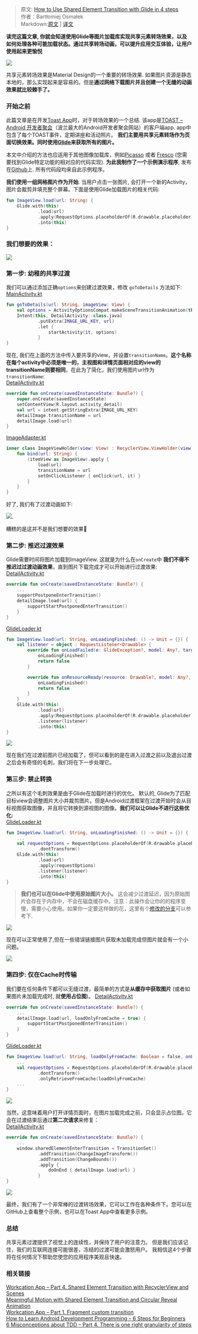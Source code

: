 > 原文: [How to Use Shared Element Transition with Glide in 4 steps](https://www.thedroidsonroids.com/blog/how-to-use-shared-element-transition-with-glide-in-4-steps)  
> 作者：Bartłomiej Osmałek  
> Markdown:[原文](https://github.com/iamyours/Translation/blob/master/en/2.How%20to%20Use%20Shared%20Element%20Transition%20with%20Glide%20in%204%20steps.md) | [译文](https://github.com/iamyours/Translation/blob/master/zh/2.%E5%9B%9B%E6%AD%A5%E9%80%9A%E8%BF%87Glide%E5%AE%9E%E7%8E%B0%E5%85%B1%E4%BA%AB%E5%85%83%E7%B4%A0%E8%BD%AC%E5%9C%BA%E6%95%88%E6%9E%9C.md)


**读完这篇文章, 你就会知道使用Glide等图片加载库实现共享元素转场效果，以及如何处理各种可能加载状态。通过共享转场动画，可以提升应用交互体验，让用户使用起来更愉悦**  

![](https://www.thedroidsonroids.com/wp-content/uploads/2018/03/Glide-blogpost-e1523968204264-750x375.jpg)  

共享元素转场效果是Material Design的一个重要的转场效果. 如果图片资源是静态本地的，那么实现起来是容易的。但是**通过网络下载图片并且创建一个无缝的动画效果就比较棘手了。**

### 开始之前
此篇文章是在开发[Toast App](https://play.google.com/store/apps/details?id=pl.droidsonroids.toast)时，对于转场效果的一个总结. 该app是[TOAST – Android 开发者聚会](https://www.facebook.com/toastwroclaw/)（波兰最大的Android开发者聚会网站）的客户端app. app中包含了每个TOAST事件，定期讲座和活动照片。 **我们主要用共享元素转场作为页面切换效果。同时使用[Glide](https://bumptech.github.io/glide/)来获取所有的图片。**

本文中介绍的方法也应适用于其他图像加载库，例如[Picasso](https://square.github.io/picasso/) 或者 [Fresco](http://frescolib.org/) (您需要找到Glide特定功能的相对应的代码实现). **为此我制作了一个示例演示程序**, 发布在[Github](https://github.com/DroidsOnRoids/GlideSharedTransition)上. 所有代码段均来自此示例程序。 

**我们使用一组网格图片作为开始**. 当用户点击一张图片, 会打开一个新的Activity，图片会裁剪并填充整个屏幕。下面是使用Glide加载图片的相关代码:

``` kotlin
fun ImageView.load(url: String) {
    Glide.with(this)
            .load(url)
            .apply(RequestOptions.placeholderOf(R.drawable.placeholder))
            .into(this)
}
```
### 我们想要的效果：
![](https://media.giphy.com/media/pb1pyVi9DnfVi0KZsE/giphy.gif) 

### 第一步: 幼稚的共享过渡
我们可以通过添加正确`options`来创建过渡效果，修改 `goToDetails` 方法如下:  
[MainActivity.kt](https://gist.github.com/Nonda95/53e7b976e77c7adcba53f1c3ca19a174#file-mainactivity-kt)
``` kotlin
fun goToDetails(url: String, imageView: View) {
    val options = ActivityOptionsCompat.makeSceneTransitionAnimation(this, imageView, imageView.transitionName).toBundle()
    Intent(this, DetailActivity::class.java)
            .putExtra(IMAGE_URL_KEY, url)
            .let {
                startActivity(it, options)
            }
}
```

现在, 我们在上面的方法中传入要共享的view，并设置`transitionName`。**这个名称在每个activity中必须是唯一的，主视图和详情页面相对应的view的transitionName则要相同**，在此为了简化，我们使用图片url作为`transitionName`:  
[DetailActivity.kt](https://gist.github.com/Nonda95/22c4206ee838bb483b782285d7f92e61#file-detailactivity-kt)
``` kotlin
override fun onCreate(savedInstanceState: Bundle?) {
    super.onCreate(savedInstanceState)
    setContentView(R.layout.activity_detail)
    val url = intent.getStringExtra(IMAGE_URL_KEY)
    detailImage.transitionName = url
    detailImage.load(url)
}
```
[ImageAdapter.kt](https://gist.github.com/Nonda95/22c4206ee838bb483b782285d7f92e61#file-imageadapter-kt)
``` kotlin
inner class ImageViewHolder(view: View) : RecyclerView.ViewHolder(view) {
    fun bind(url: String) {
        (itemView as ImageView).apply {
            load(url)
            transitionName = url
            setOnClickListener { onClick(url, it) }
        }
    }
}
```
好了, 我们有了过渡动画如下:  

![](https://media.giphy.com/media/B2TTV3XNP9nnlGS19d/giphy.gif). 

糟糕的是这并不是我们想要的效果🙁  

### 第二步: 推迟过渡效果
Glide需要时间将图片加载到ImageView. 这就是为什么在`onCreate`中 **我们不得不推迟过过渡动画效果**，直到图片下载完成才可以开始进行过渡效果:
[DetailActivity.kt](https://gist.github.com/Nonda95/29a4904be147ddb3466a628c649a88c3#file-detailactivity-kt)
``` kotlin
override fun onCreate(savedInstanceState: Bundle?) {
    ...
    supportPostponeEnterTransition()
    detailImage.load(url) {
        supportStartPostponedEnterTransition()
    }
}
```
[GlideLoader.kt](https://gist.github.com/Nonda95/29a4904be147ddb3466a628c649a88c3#file-glideloader-kt)
``` kotlin
fun ImageView.load(url: String, onLoadingFinished: () -> Unit = {}) {
    val listener = object : RequestListener<Drawable> {
        override fun onLoadFailed(e: GlideException?, model: Any?, target: Target<Drawable>?, isFirstResource: Boolean): Boolean {
            onLoadingFinished()
            return false
        }

        override fun onResourceReady(resource: Drawable?, model: Any?, target: Target<Drawable>?, dataSource: DataSource?, isFirstResource: Boolean): Boolean {
            onLoadingFinished()
            return false
        }
    }
    Glide.with(this)
            .load(url)
            .apply(RequestOptions.placeholderOf(R.drawable.placeholder))
            .listener(listener)
            .into(this)
}
```
![](https://media.giphy.com/media/1mgP2w8cu8b5vxsdUY/giphy.gif)

现在我们在过渡前图片已经加载了，但可以看到的是在进入过渡之前以及退出过渡之后会有奇怪的毛刺，我们将在下一步处理它。  

### 第三步: 禁止转换

之所以有这个毛刺效果是由于Glide在加载时进行的优化。 默认的, Glide为了匹配目标view会调整图片大小并裁剪图片。但是Android过渡框架在过渡开始时会从目标视图获取图像，并且将它转换到源视图的图像。**我们可以让Glide不进行这些优化:**   
[GlideLoader.kt](https://gist.github.com/Nonda95/2942cc419a9ad0f7c01eb6229be35ed8#file-glideloader-kt)
``` kotlin
fun ImageView.load(url: String, onLoadingFinished: () -> Unit = {}) {
    ...
    val requestOptions = RequestOptions.placeholderOf(R.drawable.placeholder)
            .dontTransform()
    Glide.with(this)
            .load(url)
            .apply(requestOptions)
            .listener(listener)
            .into(this)
}
```

> **我们也可以在Glide中使用原始图片大小。** 这会减少过渡延迟，因为原始图片会存在于内存中，不会在磁盘缓存中。注意：此操作会让你的的程序变慢，需要小心使用。如果你一定要这样做的花，这里有个[修改的分支](https://github.com/DroidsOnRoids/GlideSharedTransition/tree/orginal-size)可以参考下.   

![](https://media.giphy.com/media/PKL7wWhDf0j8RbphHz/giphy.gif)

现在可以正常使用了,但在一些错误链接图片获取未加载完成但图片就会有一个小问题。     

![](https://media.giphy.com/media/1kTNPRQBPG9GJinzaP/giphy.gif)

### 第四步: 仅在Cache时传输
我们要在任何条件下都可以无缝过渡，最简单的方式是**从缓存中获取图片** (或者如果图片未加载完成时, 就**使用占位图**)。
[DetailActivity.kt](https://gist.github.com/Nonda95/145c9cfae9780a85d8a3f60c35853aed#file-detailactivity-kt)
``` kotlin
override fun onCreate(savedInstanceState: Bundle?) {
    ...
    detailImage.load(url, loadOnlyFromCache = true) {
        supportStartPostponedEnterTransition()
    }
}
```
[GlideLoader.kt](https://gist.github.com/Nonda95/145c9cfae9780a85d8a3f60c35853aed#file-glideloader-kt)
``` kotlin
fun ImageView.load(url: String, loadOnlyFromCache: Boolean = false, onLoadingFinished: () -> Unit = {}) {
    ...
    val requestOptions = RequestOptions.placeholderOf(R.drawable.placeholder)
            .dontTransform()
            .onlyRetrieveFromCache(loadOnlyFromCache)
    ...
}
```
![](https://media.giphy.com/media/MU3Af98As5cpUPhf9r/giphy.gif)  

当然，这意味着用户打开详情页面时，在图片加载完成之前，只会显示占位图。它会在过渡结束后通过**第二次请求**来修复：   
[DetailActivity.kt](https://gist.github.com/Nonda95/95d57d45fdf0590c3e804885ed211220#file-detailactivity-kt)
``` kotlin
override fun onCreate(savedInstanceState: Bundle?) {
    ...
    window.sharedElementEnterTransition = TransitionSet()
            .addTransition(ChangeImageTransform())
            .addTransition(ChangeBounds())
            .apply {
                doOnEnd { detailImage.load(url) }
            }
}	
```
![](https://media.giphy.com/media/521OqXH8I5SzFEKW6R/giphy.gif)  

最终，我们有了一个非常棒的过渡转场效果，它可以工作在各种条件下。您可以在GitHub上查看整个示例，也可以在Toast App中查看更多示例。

### 总结
共享元素过渡提供了视觉上的连续性，并保持了用户的注意力。 但是我们应该记住，我们的互联网连接可能很差，冻结的过渡可能会激怒用户。 我相信这4个步骤将在任何情况下帮助您使您的应用程序美观且快速。

### 相关链接
[Workcation App – Part 4. Shared Element Transition with RecyclerView and Scenes](https://www.thedroidsonroids.com/blog/workcation-app-part-4-shared-element-transition-recyclerview-scenes)    
[Meaningful Motion with Shared Element Transition and Circular Reveal Animation](https://www.thedroidsonroids.com/blog/meaningful-motion-with-shared-element-transition-and-circular-reveal-animation)  
[Workcation App – Part 1. Fragment custom transition](https://www.thedroidsonroids.com/blog/workcation-app-part-1-fragments-custom-transition)  
[How to Learn Android Development Programming – 6 Steps for Beginners](https://www.thedroidsonroids.com/blog/how-to-learn-android-development-programming)  
[6 Misconceptions about TDD – Part 4. There is one right granularity of steps](https://www.thedroidsonroids.com/blog/6-misconceptions-about-tdd-part-4-steps-size)  
